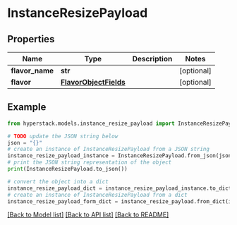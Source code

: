 # InstanceResizePayload


## Properties

Name | Type | Description | Notes
------------ | ------------- | ------------- | -------------
**flavor_name** | **str** |  | [optional] 
**flavor** | [**FlavorObjectFields**](FlavorObjectFields.md) |  | [optional] 

## Example

```python
from hyperstack.models.instance_resize_payload import InstanceResizePayload

# TODO update the JSON string below
json = "{}"
# create an instance of InstanceResizePayload from a JSON string
instance_resize_payload_instance = InstanceResizePayload.from_json(json)
# print the JSON string representation of the object
print(InstanceResizePayload.to_json())

# convert the object into a dict
instance_resize_payload_dict = instance_resize_payload_instance.to_dict()
# create an instance of InstanceResizePayload from a dict
instance_resize_payload_form_dict = instance_resize_payload.from_dict(instance_resize_payload_dict)
```
[[Back to Model list]](../README.md#documentation-for-models) [[Back to API list]](../README.md#documentation-for-api-endpoints) [[Back to README]](../README.md)


